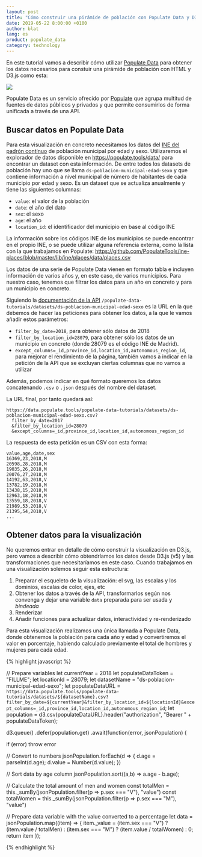 ```yaml
---
layout: post
title: "Cómo construir una pirámide de población con Populate Data y D3"
date: 2019-05-22 8:00:00 +0100
author: blat
lang: es
product: populate_data
category: technology
---
```


En este tutorial vamos a describir cómo utilizar [Populate Data](/data) para obtener los datos necesarios para constuir una pirámide de población con HTML y D3.js como esta:

<img class="rot-90" src="{% asset 'posts/190522-populate-data-population-pyramid.png' @path %}">

Populate Data es un servicio ofrecido por [Populate](https://populate.tools) que agrupa multitud de fuentes de datos públicos y privados y que permite consumirlos de forma unificada a través de una API.

## Buscar datos en Populate Data

Para esta visualización en concreto necesitamos los datos del [INE del padrón contínuo](https://ine.es/dyngs/INEbase/es/operacion.htm?c=Estadistica_C&cid=1254736177012&menu=resultados&secc=1254736195461&idp=1254734710990) de población municipal por edad y sexo. Utilizaremos el explorador de datos disponible en https://populate.tools/data/ para encontrar un dataset con esta información. De entre todos los datasets de población hay uno que se llama `ds-poblacion-municipal-edad-sexo` y que contiene información a nivel municipal de número de habitantes de cada municipio por edad y sexo. Es un dataset que se actualiza anualmente y tiene las siguientes
columnas:

- `value`: el valor de la población
- `date`: el año del dato
- `sex`: el sexo
- `age`: el año
- `location_id`: el identificador del municipio en base al código INE

La información sobre los códigos INE de los municipios se puede encontrar en el propio INE, o se puede utilizar alguna referencia externa, como la lista con la que trabajamos en Populate: https://github.com/PopulateTools/ine-places/blob/master/lib/ine/places/data/places.csv

Los datos de una serie de Populate Data vienen en formato tabla e incluyen información de varios años y, en este caso, de varios municipios. Para nuestro caso, tenemos que filtrar los datos para un año en concreto y para un municipio en concreto.

Siguiendo la <a href="https://data.populate.tools/docs/index.html#/datasets/get_datasets__dataset_id___format_">documentación de la API</a> `/populate-data-tutorials/datasets/ds-poblacion-municipal-edad-sexo` es la URL en la que debemos de hacer las peticiones para obtener los datos, a la que le vamos añadir estos parámetros:

- `filter_by_date=2018`, para obtener sólo datos de 2018
- `filter_by_location_id=28079`, para obtener sólo los datos de un municipio en concreto (donde 28079 es el código INE de Madrid).
- `except_columns=_id,province_id,location_id,autonomous_region_id`, para mejorar el rendimiento de la página, también vamos a indicar en la petición de la API que se excluyan ciertas columnas que no vamos a utilizar

Además, podemos indicar en qué formato queremos los datos concatenando `.csv` o `.json` después del nombre del dataset.

La URL final, por tanto quedará así:

```
https://data.populate.tools/populate-data-tutorials/datasets/ds-poblacion-municipal-edad-sexo.csv?
  filter_by_date=2017
  &filter_by_location_id=28079
  &except_columns=_id,province_id,location_id,autonomous_region_id
```

La respuesta de esta petición es un CSV con esta forma:

```
value,age,date,sex
16369,23,2018,M
20598,28,2018,M
19035,26,2018,M
20076,27,2018,M
14192,63,2018,V
13782,19,2018,M
13438,15,2018,M
12963,18,2018,M
13559,18,2018,V
21989,53,2018,V
21395,54,2018,V
...
```

## Obtener datos para la visualización

No queremos entrar en detalle de cómo construir la visualización en D3.js, pero vamos a describir cómo obtendríamos los datos desde D3.js (v5) y las transformaciones que necesitaríamos en este caso. Cuando trabajamos en una visualización solemos seguir esta estructura:

1. Preparar el esqueleto de la visualización: el svg, las escalas y los dominios, escalas de color, ejes, etc
2. Obtener los datos a través de la API, transformarlos según nos convenga y dejar una variable `data` preparada para ser usada y _bindeada_
3. Renderizar
4. Añadir funciones para actualizar datos, interactividad y re-renderizado

Para esta visualización realizamos una única llamada a Populate Data, donde obtenemos la población para cada año y edad y convertiremos el valor en porcentaje, habiendo calculado previamente el total de hombres y mujeres para cada edad.

{% highlight javascript %}

// Prepare variables
let currentYear = 2018
let populateDataToken = "FILLME";
let locationId = 28079;
let datasetName = "ds-poblacion-municipal-edad-sexo";
let populateDataURL = `https://data.populate.tools/populate-data-tutorials/datasets/${datasetName}.csv?filter_by_date=${currentYear}&filter_by_location_id=${locationId}&except_columns=_id,province_id,location_id,autonomous_region_id`;
let population = d3.csv(populateDataURL).header("authorization", "Bearer " + populateDataToken);

d3.queue()
  .defer(population.get)
  .await(function(error, jsonPopulation) {

  if (error) throw error

  // Convert to numbers
  jsonPopulation.forEach(d => {
    d.age = parseInt(d.age);
    d.value = Number(d.value);
  })

  // Sort data by age column
  jsonPopulation.sort((a,b) => a.age - b.age);

  // Calculate the total amount of men and women
  const totalMen = this._sumBy(jsonPopulation.filter(p => p.sex === "V"), "value")
  const totalWomen = this._sumBy(jsonPopulation.filter(p => p.sex === "M"), "value")

  // Prepare data variable with the value converted to a percentage
  let data = jsonPopulation.map((item) => {
    item._value = (item.sex === "V") ? (item.value / totalMen) : (item.sex === "M") ? (item.value / totalWomen) : 0;
    return item
  });

{% endhighlight %}
